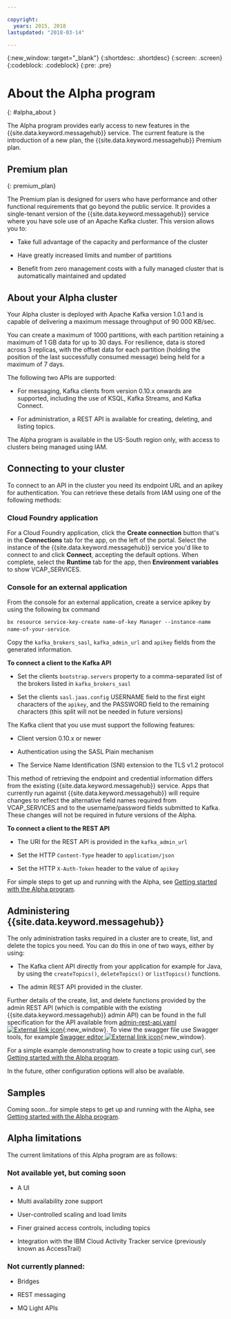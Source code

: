 ```yaml
---

copyright:
  years: 2015, 2018
lastupdated: "2018-03-14"

---
```


{:new_window: target="_blank"}
{:shortdesc: .shortdesc}
{:screen: .screen}
{:codeblock: .codeblock}
{:pre: .pre}

<!-- Notes from chat with Charlie 

Different plan for provisioning

Quality of service from each plan

Life of a user through cycle - APIs, feature sets

-->

# About the Alpha program
{: #alpha_about }

The Alpha program provides early access to new features in the {{site.data.keyword.messagehub}} service. The current feature is the introduction of a new plan, the {{site.data.keyword.messagehub}} Premium plan.

## Premium plan
{: premium_plan}

The Premium plan is designed for users who have performance and other functional requirements that go beyond the public service. It provides a single-tenant version of the {{site.data.keyword.messagehub}} service where you have sole use of an Apache Kafka cluster. This version allows you to:

* Take full advantage of the capacity and performance of the cluster

* Have greatly increased limits and number of partitions

* Benefit from zero management costs with a fully managed cluster that is automatically maintained and updated

## About your Alpha cluster

Your Alpha cluster is deployed with Apache Kafka version 1.0.1 and is capable of delivering a maximum message throughput of 90 000 KB/sec. 

You can create a maximum of 1000 partitions, with each partition retaining a maximum of 1 GB data for up to 30 days. For resilience, data is stored across 3 replicas, with the offset data for each partition (holding the position of the last successfully consumed message) being held for a maximum of 7 days.

The following two APIs are supported:

* For messaging, Kafka clients from version 0.10.x onwards are supported, including the use of KSQL, Kafka Streams, and Kafka Connect.

* For administration, a REST API is available for creating, deleting, and listing topics.

The Alpha program is available in the US-South region only, with access to clusters being managed using IAM.

## Connecting to your cluster

To connect to an API in the cluster you need its endpoint URL and an apikey for authentication. You can retrieve these details from IAM using one of the following methods:

### Cloud Foundry application
For a Cloud Foundry application, click the **Create connection** button that's in the **Connections** tab for the app, on the left of the portal. Select the instance of the {{site.data.keyword.messagehub}} service you'd like to connect to and click **Connect**, accepting the default options. When complete, select the **Runtime** tab for the app, then **Environment variables** to show VCAP_SERVICES.

### Console for an external application
From the console for an external application, create a service apikey by using the following bx command 

```bx resource service-key-create name-of-key Manager --instance-name name-of-your-service```. 

Copy the ```kafka_brokers_sasl```, ```kafka_admin_url``` and ```apikey``` fields from the generated information.

__To connect a client to the Kafka API__

* Set the clients ```bootstrap.servers``` property to a comma-separated list of the brokers listed in ```kafka_brokers_sasl```

* Set the clients ```sasl.jaas.config``` USERNAME field to the first eight characters of the ```apikey```, and the PASSWORD field to the remaining characters (this split will not be needed in future versions)

The Kafka client that you use must support the following features:

* Client version 0.10.x or newer

* Authentication using the SASL Plain mechanism

* The Service Name Identification (SNI) extension to the TLS v1.2 protocol

This method of retrieving the endpoint and credential information differs from the existing {{site.data.keyword.messagehub}} service. Apps that currently run against {{site.data.keyword.messagehub}} will require changes to reflect the alternative field names required from VCAP_SERVICES and to the username/password fields submitted to Kafka. These changes will not be required in future versions of the Alpha.

__To connect a client to the REST API__

* The URI for the REST API is provided in the ```kafka_admin_url```

* Set the HTTP ```Content-Type``` header to ```application/json```

* Set the HTTP ```X-Auth-Token``` header to the value of ```apikey```

For simple steps to get up and running with the Alpha, see [Getting started with the Alpha program](/docs/services/MessageHub/messagehub120.html).


## Administering {{site.data.keyword.messagehub}}

The only administration tasks required in a cluster are to create, list, and delete the topics you need. You can do this in one of two ways, either by using:

* The Kafka client API directly from your application for example for Java, by using the ```createTopics()```, ```deleteTopics()``` or ```listTopics()``` functions.

* The admin REST API provided in the cluster.

Further details of the create, list, and delete functions provided by the admin REST API (which is compatible with the existing {{site.data.keyword.messagehub}} admin API) can be found in the full specification for the API available from [admin-rest-api.yaml ![External link icon](../../icons/launch-glyph.svg "External link icon")](https://github.com/ibm-messaging/message-hub-docs/blob/master/admin-rest-api/admin-rest-api.yaml){:new_window}.
To view the swagger file use Swagger tools, for example [Swagger editor ![External link icon](../../icons/launch-glyph.svg "External link icon")](http://editor.swagger.io/#/){:new_window}.


For a simple example demonstrating how to create a topic using curl, see [Getting started with the Alpha program](/docs/services/MessageHub/messagehub120.html).

In the future, other configuration options will also be available.


## Samples

Coming soon...for simple steps to get up and running with the Alpha, see [Getting started with the Alpha program](/docs/services/MessageHub/messagehub120.html).

## Alpha limitations

The current limitations of this Alpha program are as follows:

### Not available yet, but coming soon

* A UI

* Multi availability zone support

* User-controlled scaling and load limits

* Finer grained access controls, including topics

* Integration with the IBM Cloud Activity Tracker service (previously known as AccessTrail) 

### Not currently planned:

* Bridges

* REST messaging

* MQ Light APIs







